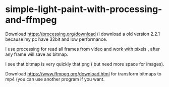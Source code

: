 # simple-light-paint-with-processing-and-ffmpeg

Download https://processing.org/download (i download a old version 2.2.1 because my pc have 32bit and low performance.

I use processing for read all frames from video and work with pixels , after any frame will save as bitmap.

I see that bitmap is very quickly that png ( but need more space for images).

Download https://www.ffmpeg.org/download.html for transform bitmaps to mp4 (you can use another program if you want.

